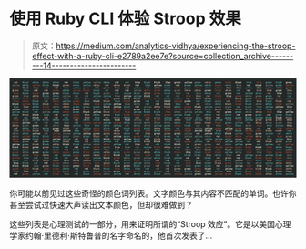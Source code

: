 # 使用 Ruby CLI 体验 Stroop 效果

> 原文：<https://medium.com/analytics-vidhya/experiencing-the-stroop-effect-with-a-ruby-cli-e2789a2ee7e?source=collection_archive---------14----------------------->

![](img/f92f895cc2482bfad1795e1e5fbd631f.png)

你可能以前见过这些奇怪的颜色词列表。文字颜色与其内容不匹配的单词。也许你甚至尝试过快速大声读出文本颜色，但却很难做到？

这些列表是心理测试的一部分，用来证明所谓的“Stroop 效应”。它是以美国心理学家约翰·里德利·斯特鲁普的名字命名的，他首次发表了…